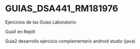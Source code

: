 # GUIAS_DSA441_RM181976

Ejercicios de las Guias Laboratorio

Guia1 en Replit

Guia2 desarrollo ejercicio complementario android studio (java)
